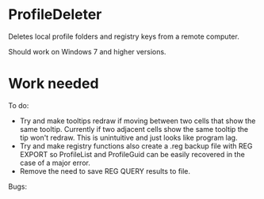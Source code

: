 # ProfileDeleter

Deletes local profile folders and registry keys from a remote computer.

Should work on Windows 7 and higher versions.

# Work needed

To do:

* Try and make tooltips redraw if moving between two cells that show the same tooltip. Currently if two adjacent cells show the same tooltip the tip won't redraw. This is unintuitive and just looks like program lag.
* Try and make registry functions also create a .reg backup file with REG EXPORT so ProfileList and ProfileGuid can be easily recovered in the case of a major error.
* Remove the need to save REG QUERY results to file.

Bugs:
